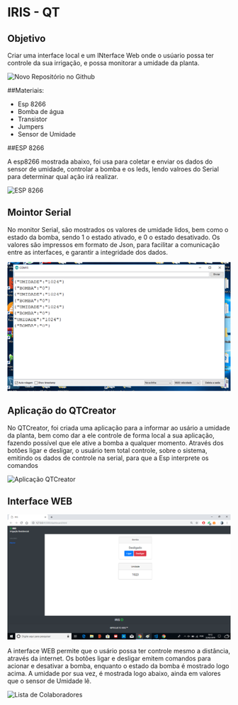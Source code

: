 # IRIS - QT

## Objetivo

Criar uma interface local e um INterface Web onde o usúario possa ter controle da sua irrigação, e possa monitorar a umidade da planta.

![Novo Repositório no Github](img/g1.png)

##Materiais:

* Esp 8266
* Bomba de água 
* Transistor
* Jumpers
* Sensor de Umidade

##ESP 8266

A esp8266 mostrada abaixo, foi usa para coletar e enviar os dados do sensor de umidade, controlar a bomba e os leds, lendo valroes do Serial para determinar qual ação irá realizar.


![ESP 8266](img/esp.png)

## Mointor Serial

No monitor Serial, são mostrados os valores de umidade lidos, bem como o estado da bomba, sendo 1 o estado ativado, e 0 o estado desativado. Os valores são impressos em formato de Json, para facilitar a comunicação entre as interfaces, e garantir a integridade dos dados.

![Monitor Serial](img/serial.png)
## Aplicação do QTCreator

No QTCreator, foi criada uma aplicação para a informar ao usário a umidade da planta, bem como dar a ele controle de forma local a sua aplicação, fazendo possível que ele ative a bomba a qualquer momento. Através dos botôes ligar e desligar, o usuário tem total controle, sobre o sistema, emitindo os dados de controle na serial, para que a Esp interprete os comandos

![Aplicação QTCreator](imgs/app.png)

## Interface WEB

![Interface WEB](img/site.png)

A interface WEB permite que o usário possa ter controle mesmo a distância, através da internet. Os botôes ligar e desligar emitem comandos para acionar e desativar a bomba, enquanto o estado da bomba é mostrado logo acima.
A umidade por sua vez, é mostrada logo abaixo, ainda em valores que o sensor de Umidade lê.


![Lista de Colaboradores](img/colab4.png)


